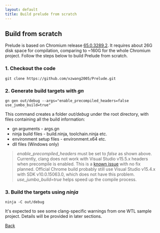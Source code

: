 ```yaml
---
layout: default
title: Build prelude from scratch
---
```

## [](#header-2) Build from scratch

Prelude is based on Chromium release [65.0.3289.2](https://chromium.googlesource.com/chromium/src.git/+/65.0.3289.2). It requires about 26G disk space for compilation, comparing to ~160G for the whole Chromium project. Follow the steps below to build Prelude from scratch.


### [](#header-3) 1.  Checkout the code
```
git clone https://github.com/xzwang2005/Prelude.git
```

### [](#header-3) 2.  Generate build targets with *gn*

```
gn gen out/debug --args="enable_precompiled_headers=false use_jumbo_build=true"
```
This command creates a folder *out/debug* under the root directory, with files containing all the build information:
*   gn arguments - args.gn
*   ninja build files - build.ninja, toolchain.ninja etc.
*   environment setup files - environment.x64 etc.
*   dll files (Windows only)

>*enable_precompiled_headers* must be set to *false* as shown above. Currently, clang does not work with Visual Studio v15.5.x headers when precompile is enabled. This is a [known issue](https://bugs.chromium.org/p/chromium/issues/detail?id=780124) with no fix planned. Official Chrome build probably still use Visual Studio v15.4.x with SDK v10.0.15063.0, which does not have this problem. *use_jumbo_build=true* helps speed up the compile process.

### [](#header-3) 3.  Build the targets using *ninja*
```
ninja -C out/debug
```
It's expected to see some clang-specific warnings from one WTL sample project. Details will be provided in later sections.

[Back](/)
